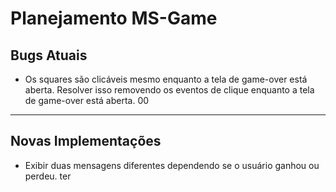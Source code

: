 # Planejamento MS-Game

## Bugs Atuais

- Os squares são clicáveis mesmo enquanto a tela de game-over está aberta.
Resolver isso removendo os eventos de clique enquanto a tela de game-over está aberta.
00
---

## Novas Implementações

- Exibir duas mensagens diferentes dependendo se o usuário ganhou ou perdeu.
ter
